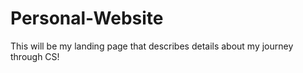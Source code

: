 # Personal-Website
This will be my landing page that describes details about my journey through CS!
